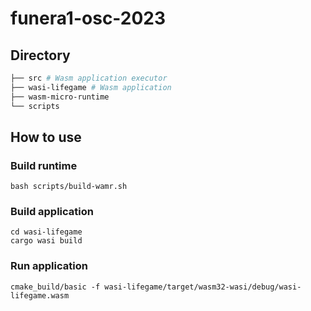 # funera1-osc-2023


## Directory
```bash
├── src # Wasm application executor
├── wasi-lifegame # Wasm application
├── wasm-micro-runtime
└── scripts
```

## How to use
### Build runtime
```
bash scripts/build-wamr.sh
```

### Build application
```
cd wasi-lifegame
cargo wasi build
```

### Run application
```
cmake_build/basic -f wasi-lifegame/target/wasm32-wasi/debug/wasi-lifegame.wasm
```

